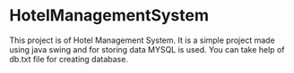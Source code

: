 # HotelManagementSystem
This project is of Hotel Management System. It is a simple project made using java swing and for storing data MYSQL is used.
You can take help of db.txt file for creating database.
